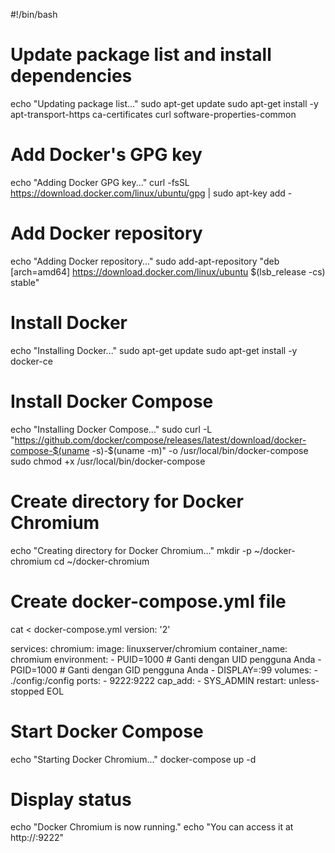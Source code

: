 #!/bin/bash

# Update package list and install dependencies
echo "Updating package list..."
sudo apt-get update
sudo apt-get install -y apt-transport-https ca-certificates curl software-properties-common

# Add Docker's GPG key
echo "Adding Docker GPG key..."
curl -fsSL https://download.docker.com/linux/ubuntu/gpg | sudo apt-key add -

# Add Docker repository
echo "Adding Docker repository..."
sudo add-apt-repository "deb [arch=amd64] https://download.docker.com/linux/ubuntu $(lsb_release -cs) stable"

# Install Docker
echo "Installing Docker..."
sudo apt-get update
sudo apt-get install -y docker-ce

# Install Docker Compose
echo "Installing Docker Compose..."
sudo curl -L "https://github.com/docker/compose/releases/latest/download/docker-compose-$(uname -s)-$(uname -m)" -o /usr/local/bin/docker-compose
sudo chmod +x /usr/local/bin/docker-compose

# Create directory for Docker Chromium
echo "Creating directory for Docker Chromium..."
mkdir -p ~/docker-chromium
cd ~/docker-chromium

# Create docker-compose.yml file
cat <<EOL > docker-compose.yml
version: '2'

services:
  chromium:
    image: linuxserver/chromium
    container_name: chromium
    environment:
      - PUID=1000 # Ganti dengan UID pengguna Anda
      - PGID=1000 # Ganti dengan GID pengguna Anda
      - DISPLAY=:99
    volumes:
      - ./config:/config
    ports:
      - 9222:9222
    cap_add:
      - SYS_ADMIN
    restart: unless-stopped
EOL

# Start Docker Compose
echo "Starting Docker Chromium..."
docker-compose up -d

# Display status
echo "Docker Chromium is now running."
echo "You can access it at http://<your-vps-ip>:9222"
